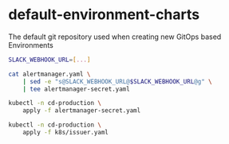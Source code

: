 # default-environment-charts
The default git repository used when creating new GitOps based Environments

```bash
SLACK_WEBHOOK_URL=[...]

cat alertmanager.yaml \
    | sed -e "s@SLACK_WEBHOOK_URL@$SLACK_WEBHOOK_URL@g" \
    | tee alertmanager-secret.yaml

kubectl -n cd-production \
    apply -f alertmanager-secret.yaml

kubectl -n cd-production \
    apply -f k8s/issuer.yaml
```

